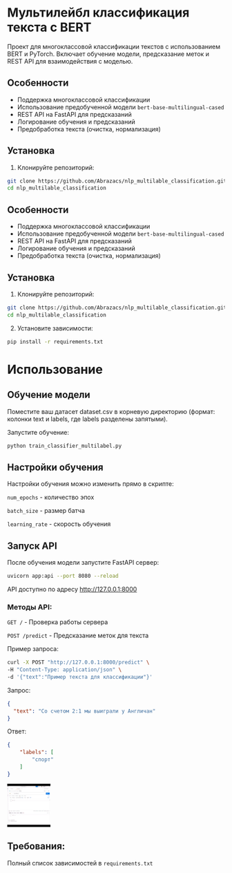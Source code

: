 # Мультилейбл классификация текста с BERT

Проект для многоклассовой классификации текстов с использованием BERT и PyTorch. Включает обучение модели, предсказание меток и REST API для взаимодействия с моделью.

## Особенности
- Поддержка многоклассовой классификации
- Использование предобученной модели `bert-base-multilingual-cased`
- REST API на FastAPI для предсказаний
- Логирование обучения и предсказаний
- Предобработка текста (очистка, нормализация)

## Установка

1. Клонируйте репозиторий:
```bash
git clone https://github.com/Abrazacs/nlp_multilable_classification.git
cd nlp_multilable_classification
```
## Особенности
- Поддержка многоклассовой классификации
- Использование предобученной модели `bert-base-multilingual-cased`
- REST API на FastAPI для предсказаний
- Логирование обучения и предсказаний
- Предобработка текста (очистка, нормализация)

## Установка

1. Клонируйте репозиторий:
```bash
git clone https://github.com/Abrazacs/nlp_multilable_classification.git
cd nlp_multilable_classification
```

2. Установите зависимости:
```bash
pip install -r requirements.txt
```

# Использование
## Обучение модели
Поместите ваш датасет dataset.csv в корневую директорию (формат: колонки text и labels, где labels разделены запятыми).

Запустите обучение:
```bash
python train_classifier_multilabel.py
```

## Настройки обучения
Настройки обучения можно изменить прямо в скрипте:

`num_epochs` - количество эпох

`batch_size` - размер батча

`learning_rate` - скорость обучения

## Запуск API
После обучения модели запустите FastAPI сервер:
```bash
uvicorn app:api --port 8080 --reload
```
API доступно по адресу http://127.0.0.1:8000

### Методы API:

`GET /` - Проверка работы сервера

`POST /predict` - Предсказание меток для текста

Пример запроса:

```bash
curl -X POST "http://127.0.0.1:8000/predict" \
-H "Content-Type: application/json" \
-d '{"text":"Пример текста для классификации"}'
```

Запрос:
```json
{
  "text": "Со счетом 2:1 мы выиграли у Англичан"
}
```
Ответ:
```json
{
    "labels": [
        "спорт"
    ]
}
```

<img src="20250504213607.gif" width="100" height="100"/>

## Требования:
Полный список зависимостей в `requirements.txt`


